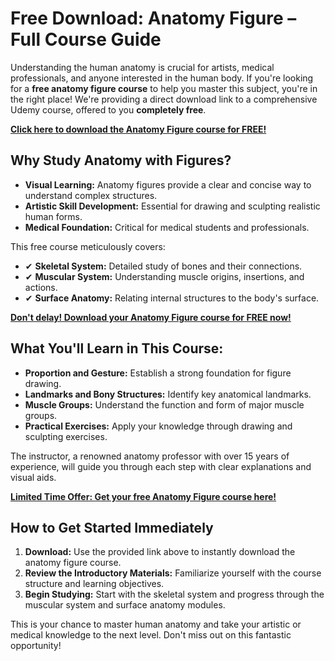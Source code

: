 # Free Download: Anatomy Figure – Full Course Guide

Understanding the human anatomy is crucial for artists, medical professionals, and anyone interested in the human body. If you're looking for a **free anatomy figure course** to help you master this subject, you're in the right place! We're providing a direct download link to a comprehensive Udemy course, offered to you **completely free**.

[**Click here to download the Anatomy Figure course for FREE!**](https://udemywork.com/anatomy-figure)

## Why Study Anatomy with Figures?

*   **Visual Learning:** Anatomy figures provide a clear and concise way to understand complex structures.
*   **Artistic Skill Development:** Essential for drawing and sculpting realistic human forms.
*   **Medical Foundation:** Critical for medical students and professionals.

This free course meticulously covers:

*   ✔ **Skeletal System:** Detailed study of bones and their connections.
*   ✔ **Muscular System:** Understanding muscle origins, insertions, and actions.
*   ✔ **Surface Anatomy:** Relating internal structures to the body's surface.

[**Don't delay! Download your Anatomy Figure course for FREE now!**](https://udemywork.com/anatomy-figure)

## What You'll Learn in This Course:

*   **Proportion and Gesture:** Establish a strong foundation for figure drawing.
*   **Landmarks and Bony Structures:** Identify key anatomical landmarks.
*   **Muscle Groups:** Understand the function and form of major muscle groups.
*   **Practical Exercises:** Apply your knowledge through drawing and sculpting exercises.

The instructor, a renowned anatomy professor with over 15 years of experience, will guide you through each step with clear explanations and visual aids.

[**Limited Time Offer: Get your free Anatomy Figure course here!**](https://udemywork.com/anatomy-figure)

## How to Get Started Immediately

1.  **Download:** Use the provided link above to instantly download the anatomy figure course.
2.  **Review the Introductory Materials:** Familiarize yourself with the course structure and learning objectives.
3.  **Begin Studying:** Start with the skeletal system and progress through the muscular system and surface anatomy modules.

This is your chance to master human anatomy and take your artistic or medical knowledge to the next level. Don't miss out on this fantastic opportunity!
